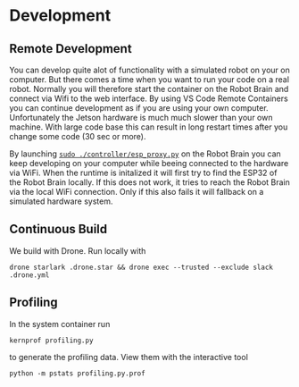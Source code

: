 # Development

## Remote Development

You can develop quite alot of functionality with a simulated robot on your on computer.
But there comes a time when you want to run your code on a real robot.
Normally you will therefore start the container on the Robot Brain and connect via Wifi to the web interface.
By using VS Code Remote Containers you can continue development as if you are using your own computer.
Unfortunately the Jetson hardware is much much slower than your own machine.
With large code base this can result in long restart times after you change some code (30 sec or more).

By launching [`sudo ./controller/esp_proxy.py`](https://github.com/zauberzeug/rosys/blob/main/controller/esp_proxy.py) on the Robot Brain you can keep developing on your computer while beeing connected to the hardware via WiFi.
When the runtime is initalized it will first try to find the ESP32 of the Robot Brain locally.
If this does not work, it tries to reach the Robot Brain via the local WiFi connection.
Only if this also fails it will fallback on a simulated hardware system.

## Continuous Build

We build with Drone. Run locally with

    drone starlark .drone.star && drone exec --trusted --exclude slack  .drone.yml

## Profiling

In the system container run

    kernprof profiling.py

to generate the profiling data. View them with the interactive tool

    python -m pstats profiling.py.prof

